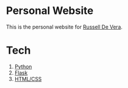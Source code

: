 # Personal Website
This is the personal website for [Russell De Vera](https://www.linkedin.com/in/russelldevera/).

# Tech
1. [Python](https://www.python.org/)
2. [Flask](https://flask.palletsprojects.com/en/1.1.x/)
3. [HTML/CSS](https://www.w3.org/standards/webdesign/htmlcss.html#:~:text=HTML%20(the%20Hypertext%20Markup%20Language,for%20a%20variety%20of%20devices.))



